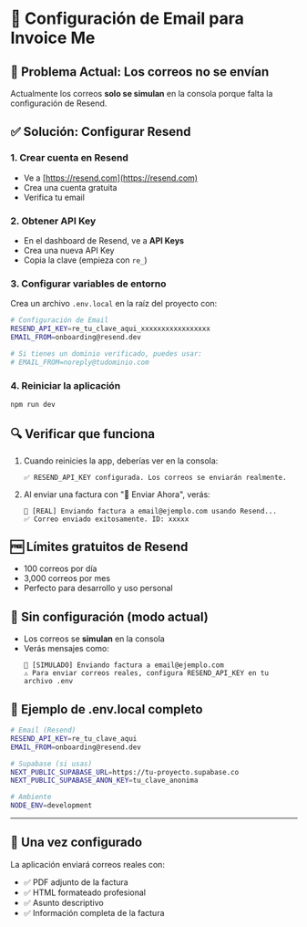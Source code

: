 # 📧 Configuración de Email para Invoice Me

## 🚨 **Problema Actual: Los correos no se envían**

Actualmente los correos **solo se simulan** en la consola porque falta la configuración de Resend.

## ✅ **Solución: Configurar Resend**

### 1. **Crear cuenta en Resend**
- Ve a [https://resend.com](https://resend.com)
- Crea una cuenta gratuita
- Verifica tu email

### 2. **Obtener API Key**
- En el dashboard de Resend, ve a **API Keys**
- Crea una nueva API Key
- Copia la clave (empieza con `re_`)

### 3. **Configurar variables de entorno**
Crea un archivo `.env.local` en la raíz del proyecto con:

```bash
# Configuración de Email
RESEND_API_KEY=re_tu_clave_aqui_xxxxxxxxxxxxxxxxx
EMAIL_FROM=onboarding@resend.dev

# Si tienes un dominio verificado, puedes usar:
# EMAIL_FROM=noreply@tudominio.com
```

### 4. **Reiniciar la aplicación**
```bash
npm run dev
```

## 🔍 **Verificar que funciona**

1. Cuando reinicies la app, deberías ver en la consola:
   ```
   ✅ RESEND_API_KEY configurada. Los correos se enviarán realmente.
   ```

2. Al enviar una factura con "📧 Enviar Ahora", verás:
   ```
   📧 [REAL] Enviando factura a email@ejemplo.com usando Resend...
   ✅ Correo enviado exitosamente. ID: xxxxx
   ```

## 🆓 **Límites gratuitos de Resend**
- 100 correos por día
- 3,000 correos por mes
- Perfecto para desarrollo y uso personal

## 🐛 **Sin configuración (modo actual)**
- Los correos se **simulan** en la consola
- Verás mensajes como:
  ```
  📧 [SIMULADO] Enviando factura a email@ejemplo.com
  ⚠️ Para enviar correos reales, configura RESEND_API_KEY en tu archivo .env
  ```

## 📝 **Ejemplo de .env.local completo**
```bash
# Email (Resend)
RESEND_API_KEY=re_tu_clave_aqui
EMAIL_FROM=onboarding@resend.dev

# Supabase (si usas)
NEXT_PUBLIC_SUPABASE_URL=https://tu-proyecto.supabase.co
NEXT_PUBLIC_SUPABASE_ANON_KEY=tu_clave_anonima

# Ambiente
NODE_ENV=development
```

---

## 🚀 **Una vez configurado**

La aplicación enviará correos reales con:
- ✅ PDF adjunto de la factura
- ✅ HTML formateado profesional
- ✅ Asunto descriptivo
- ✅ Información completa de la factura 